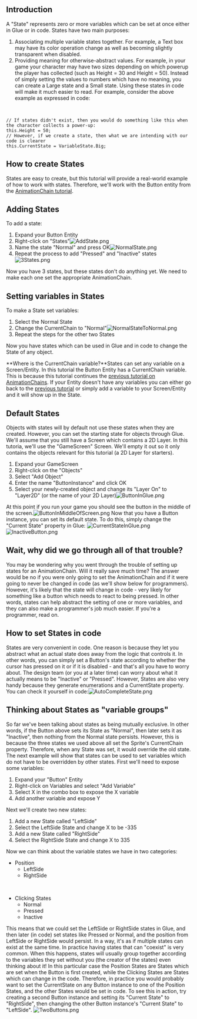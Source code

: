 ## Introduction

A "State" represents zero or more variables which can be set at once either in Glue or in code. States have two main purposes:

1.  Associating multiple variable states together. For example, a Text box may have its color operation change as well as becoming slightly transparent when disabled.
2.  Providing meaning for otherwise-abstract values. For example, in your game your character may have two sizes depending on which powerup the player has collected (such as Height = 30 and Height = 50). Instead of simply setting the values to numbers which have no meaning, you can create a Large state and a Small state. Using these states in code will make it much easier to read. For example, consider the above example as expressed in code:

&nbsp;

    // If states didn't exist, then you would do something like this when the character collects a power-up:
    this.Height = 50;
    // However, if we create a state, then what we are intending with our code is clearer
    this.CurrentState = VariableState.Big;

## How to create States

States are easy to create, but this tutorial will provide a real-world example of how to work with states. Therefore, we'll work with the Button entity from the [AnimationChain tutorial](/documentation/tutorials/glue-tutorials/using-animation-chains.md).

## Adding States

To add a state:

1.  Expand your Button Entity
2.  Right-click on "States"![AddState.png](/media/migrated_media-AddState.png)
3.  Name the state "Normal" and press OK![NormalState.png](/media/migrated_media-NormalState.png)
4.  Repeat the process to add "Pressed" and "Inactive" states![3States.png](/media/migrated_media-3States.png)

Now you have 3 states, but these states don't do anything yet. We need to make each one set the appropriate AnimationChain.

## Setting variables in States

To make a State set variables:

1.  Select the Normal State
2.  Change the CurrentChain to "Normal"![NormalStateToNormal.png](/media/migrated_media-NormalStateToNormal.png)
3.  Repeat the steps for the other two States

Now you have states which can be used in Glue and in code to change the State of any object.

**Where is the CurrentChain variable?**States can set any variable on a Screen/Entity. In this tutorial the Button Entity has a CurrentChain variable. This is because this tutorial continues the [previous tutorial on AnimationChains](/frb/docs/index.php?title=Glue:Tutorials:Using_Animation_Chains "Glue:Tutorials:Using Animation Chains"). If your Entity doesn't have any variables you can either go back to the [previous tutorial](/frb/docs/index.php?title=Glue:Tutorials:Using_Animation_Chains "Glue:Tutorials:Using Animation Chains") or simply add a variable to your Screen/Entity and it will show up in the State.

## Default States

Objects with states will by default not use these states when they are created. However, you can set the starting state for objects through Glue. We'll assume that you still have a Screen which contains a 2D Layer. In this tutoria, we'll use the "GameScreen" Screen. We'll empty it out so it only contains the objects relevant for this tutorial (a 2D Layer for starters).

1.  Expand your GameScreen
2.  Right-click on the "Objects"
3.  Select "Add Object"
4.  Enter the name "ButtonInstance" and click OK
5.  Select your newly-created object and change its "Layer On" to "Layer2D" (or the name of your 2D Layer)![ButtonInGlue.png](/media/migrated_media-ButtonInGlue.png)

At this point if you run your game you should see the button in the middle of the screen.![ButtonInMiddleOfScreen.png](/media/migrated_media-ButtonInMiddleOfScreen.png) Now that you have a Button instance, you can set its default state. To do this, simply change the "Current State" property in Glue: ![CurrentStateInGlue.png](/media/migrated_media-CurrentStateInGlue.png)![InactiveButton.png](/media/migrated_media-InactiveButton.png)

## Wait, why did we go through all of that trouble?

You may be wondering why you went through the trouble of setting up states for an AnimationChain. Will it really save much time? The answer would be no if you were only going to set the AnimationChain and if it were going to never be changed in code (as we'll show below for programmers). However, it's likely that the state will change in code - very likely for something like a button which needs to react to being pressed. In other words, states can help abstract the setting of one or more variables, and they can also make a programmer's job much easier. If you're a programmer, read on.

## How to set States in code

States are very convenient in code. One reason is because they let you abstract what an actual state does away from the logic that controls it. In other words, you can simply set a Button's state according to whether the cursor has pressed on it or if it is disabled - and that's all you have to worry about. The design team (or you at a later time) can worry about what it actually means to be "Inactive" or "Pressed". However, States are also very handy because they generate enumerations and a CurrentState property. You can check it yourself in code:![AutoCompleteState.png](/media/migrated_media-AutoCompleteState.png)

## Thinking about States as "variable groups"

So far we've been talking about states as being mutually exclusive. In other words, if the Button above sets its State as "Normal", then later sets it as "Inactive", then nothing from the Normal state persists. However, this is because the three states we used above all set the Sprite's CurrentChain property. Therefore, when any State was set, it would override the old state. The next example will show that states can be used to set variables which do not have to be overridden by other states. First we'll need to expose some variables:

1.  Expand your "Button" Entity
2.  Right-click on Variables and select "Add Variable"
3.  Select X in the combo box to expose the X variable
4.  Add another variable and expose Y

Next we'll create two new states:

1.  Add a new State called "LeftSide"
2.  Select the LeftSide State and change X to be -335
3.  Add a new State called "RightSide"
4.  Select the RightSide State and change X to 335

Now we can think about the variable states we have in two categories:

-   Position
    -   LeftSide
    -   RightSide

&nbsp;

-   Clicking States
    -   Normal
    -   Pressed
    -   Inactive

This means that we could set the LeftSide or RightSide states in Glue, and then later (in code) set states like Pressed or Normal, and the position from LeftSide or RightSide would persist. In a way, it's as if multiple states can exist at the same time. In practice having states that can "coexist" is very common. When this happens, states will usually group together according to the variables they set without you (the creator of the states) even thinking about it! In this particular case the Position States are States which are set when the Button is first created, while the Clicking States are States which can change in the code. Therefore, in practice you would probably want to set the CurrentState on any Button instance to one of the Position States, and the other States would be set in code. To see this in action, try creating a second Button instance and setting its "Current State" to "RightSide", then changing the other Button instance's "Current State" to "LeftSide". ![TwoButtons.png](/media/migrated_media-TwoButtons.png)
